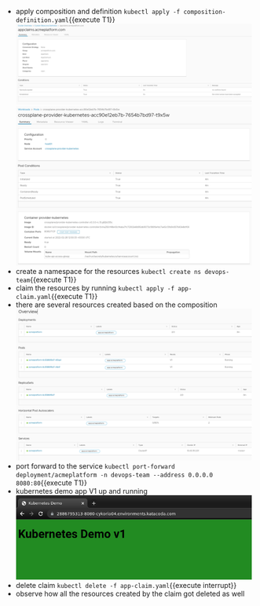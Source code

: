 
- apply composition and definition `kubectl apply -f composition-definition.yaml`{{execute T1}}
  ![appclaim-crd](_media/appclaim-crd.png)
  ![kubernetes-provider-pods](_media/kubernetes-provider-pods.png)
- create a namespace for the resources `kubectl create ns devops-team`{{execute T1}}
- claim the resources by running `kubectl apply -f app-claim.yaml`{{execute T1}}
- there are several resources created based on the composition
  ![resources-created](_media/resources-created.png)
- port forward to the service `kubectl port-forward deployment/acmeplatform -n devops-team --address 0.0.0.0  8080:80`{{execute T1}}
- kubernetes demo app V1 up and running
  ![app-up](_media/app-up.png)
- delete claim `kubectl delete -f app-claim.yaml`{{execute interrupt}}
- observe how all the resources created by the claim got deleted as well

